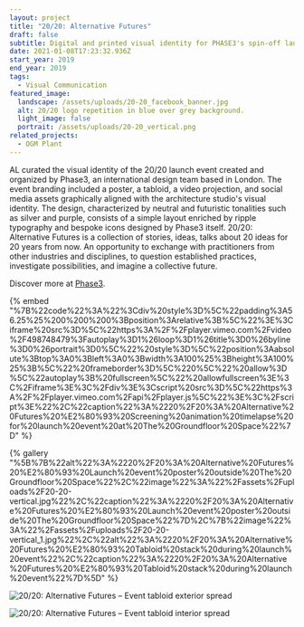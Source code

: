 ```yaml
---
layout: project
title: "20/20: Alternative Futures"
draft: false
subtitle: Digital and printed visual identity for PHASE3's spin-off launch event
date: 2021-01-08T17:23:32.936Z
start_year: 2019
end_year: 2019
tags:
  - Visual Communication
featured_image:
  landscape: /assets/uploads/20-20_facebook_banner.jpg
  alt: 20/20 logo repetition in blue over grey background.
  light_image: false
  portrait: /assets/uploads/20-20_vertical.png
related_projects:
  - OGM Plant
---
```

AL curated the visual identity of the 20/20 launch event created and organized by Phase3, an international design team based in London. The event branding included a poster, a tabloid, a video projection, and social media assets graphically aligned with the architecture studio's visual identity. The design, characterized by neutral and futuristic tonalities such as silver and purple, consists of a simple layout enriched by ripple typography and bespoke icons designed by Phase3 itself. 20/20: Alternative Futures is a collection of stories, ideas, talks about 20 ideas for 20 years from now. An opportunity to exchange with practitioners from other industries and disciplines, to question established practices, investigate possibilities, and imagine a collective future.

Discover more at [Phase3](https://phase3.uk/).

{% embed "%7B%22code%22%3A%22%3Cdiv%20style%3D%5C%22padding%3A56.25%25%200%200%200%3Bposition%3Arelative%3B%5C%22%3E%3Ciframe%20src%3D%5C%22https%3A%2F%2Fplayer.vimeo.com%2Fvideo%2F498748479%3Fautoplay%3D1%26loop%3D1%26title%3D0%26byline%3D0%26portrait%3D0%5C%22%20style%3D%5C%22position%3Aabsolute%3Btop%3A0%3Bleft%3A0%3Bwidth%3A100%25%3Bheight%3A100%25%3B%5C%22%20frameborder%3D%5C%220%5C%22%20allow%3D%5C%22autoplay%3B%20fullscreen%5C%22%20allowfullscreen%3E%3C%2Fiframe%3E%3C%2Fdiv%3E%3Cscript%20src%3D%5C%22https%3A%2F%2Fplayer.vimeo.com%2Fapi%2Fplayer.js%5C%22%3E%3C%2Fscript%3E%22%2C%22caption%22%3A%2220%2F20%3A%20Alternative%20Futures%20%E2%80%93%20Screening%20animation%20timelapse%20for%20launch%20event%20at%20The%20Groundfloor%20Space%22%7D" %}

{% gallery "%5B%7B%22alt%22%3A%2220%2F20%3A%20Alternative%20Futures%20%E2%80%93%20Launch%20event%20poster%20outside%20The%20Groundfloor%20Space%22%2C%22image%22%3A%22%2Fassets%2Fuploads%2F20-20-vertical.jpg%22%2C%22caption%22%3A%2220%2F20%3A%20Alternative%20Futures%20%E2%80%93%20Launch%20event%20poster%20outside%20The%20Groundfloor%20Space%22%7D%2C%7B%22image%22%3A%22%2Fassets%2Fuploads%2F20-20-vertical_1.jpg%22%2C%22alt%22%3A%2220%2F20%3A%20Alternative%20Futures%20%E2%80%93%20Tabloid%20stack%20during%20launch%20event%22%2C%22caption%22%3A%2220%2F20%3A%20Alternative%20Futures%20%E2%80%93%20Tabloid%20stack%20during%20launch%20event%22%7D%5D" %}

![20/20: Alternative Futures – Event tabloid exterior spread](/assets/uploads/tabloid20-20.jpg "20/20: Alternative Futures – Event tabloid exterior spread")

![20/20: Alternative Futures – Event tabloid interior spread](/assets/uploads/tabloid20-202.jpg "20/20: Alternative Futures –Event tabloid interior spread")